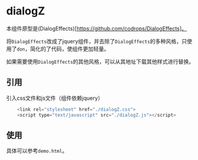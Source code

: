 # dialogZ

本组件原型是(DialogEffects)[https://github.com/codrops/DialogEffects]。

将`DialogEffects`改成了jquery组件，并去除了`DialogEffects`的多种风格，只使用了`don`，简化的了代码，使组件更加轻量。

如果需要使用`DialogEffects`的其他风格，可以从其地址下载其他样式进行替换。

## 引用

引入css文件和js文件（组件依赖jquery）
```javascript
	<link rel="stylesheet" href="./dialogZ.css">
	<script type="text/javascript" src="./dialogZ.js"></script>
```

## 使用

具体可以参考`demo.html`。